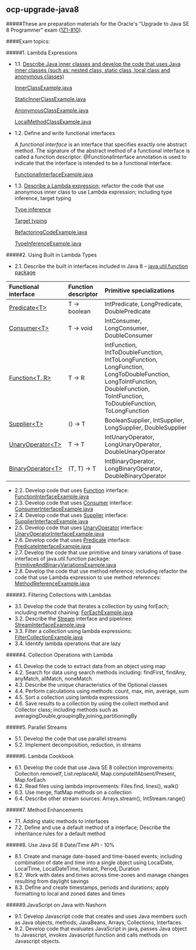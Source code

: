 ocp-upgrade-java8
-----------------

#####These are preparation materials for the Oracle's "Upgrade to Java SE 8 Programmer" exam \([1Z1-810](http://education.oracle.com/pls/web_prod-plq-dad/db_pages.getpage?page_id=5001&get_params=p_exam_id:1Z0-810)\).

####Exam topics:

#####1. Lambda Expressions
- 1.1. [Describe Java inner classes and develop the code that uses Java inner classes (such as: nested class, static class, local class and anonymous classes)](http://docs.oracle.com/javase/tutorial/java/javaOO/nested.html)

    [InnerClassExample.java](https://github.com/igor-baiborodine/java-various-examples/blob/master/ocp-upgrade-java8/src/main/java/com/kiroule/ocpupgradejava8/topic1_1/InnerClassExample.java)
    
    [StaticInnerClassExample.java](https://github.com/igor-baiborodine/java-various-examples/blob/master/ocp-upgrade-java8/src/main/java/com/kiroule/ocpupgradejava8/topic1_1/StaticInnerClassExample.java)
    
    [AnonymousClassExample.java](https://github.com/igor-baiborodine/java-various-examples/blob/master/ocp-upgrade-java8/src/main/java/com/kiroule/ocpupgradejava8/topic1_1/AnonymousClassExample.java) 
    
    [LocalMethodClassExample.java](https://github.com/igor-baiborodine/java-various-examples/blob/master/ocp-upgrade-java8/src/main/java/com/kiroule/ocpupgradejava8/topic1_1/LocalMethodClassExample.java)
    
- 1.2. Define and write functional interfaces

  A _functional interface_ is an interface that specifies exactly one abstract method. The signature of the abstract method of a functional interface is called a function descriptor. @FunctionalInterface annotation is used to indicate that the interface is intended to be a functional interface.
  
  [FunctionalInterfaceExample.java](https://github.com/igor-baiborodine/java-various-examples/blob/master/ocp-upgrade-java8/src/main/java/com/kiroule/ocpupgradejava8/topic2_2/FunctionInterfaceExample.java) 
  
- 1.3. [Describe a Lambda expression;](http://en.wikipedia.org/wiki/Anonymous_function#Java) refactor the code that use anonymous inner class to use Lambda expression; including type inference, target typing

  [Type inference](http://docs.oracle.com/javase/tutorial/java/generics/genTypeInference.html)
  
  [Target typing](http://docs.oracle.com/javase/tutorial/java/javaOO/lambdaexpressions.html#target-typing)
  
  [RefactoringCodeExample.java](https://github.com/igor-baiborodine/java-various-examples/blob/master/ocp-upgrade-java8/src/main/java/com/kiroule/ocpupgradejava8/topic1_3/RefactoringCodeExample.java)
  
  [TypeInferenceExample.java](https://github.com/igor-baiborodine/java-various-examples/blob/master/ocp-upgrade-java8/src/main/java/com/kiroule/ocpupgradejava8/topic1_3/TypeInferenceExample.java)
      
#####2. Using Built in Lambda Types
- 2.1. Describe the built in interfaces included in Java 8 – [java.util.function package](http://docs.oracle.com/javase/8/docs/api/java/util/function/package-summary.html)

|Functional interface|Function descriptor|Primitive specializations|
|:--------------------------|:------------------------|:------------------------|
|[Predicate\<T\>](http://docs.oracle.com/javase/8/docs/api/java/util/function/Predicate.html)|T -> boolean|IntPredicate, LongPredicate, DoublePredicate|
|[Consumer\<T\>](http://docs.oracle.com/javase/8/docs/api/java/util/function/Consumer.html)|T -> void|IntConsumer, LongConsumer, DoubleConsumer|
|[Function\<T, R\>](http://docs.oracle.com/javase/8/docs/api/java/util/function/Function.html)|T -> R|IntFunction<R>, IntToDoubleFunction, IntToLongFunction, LongFunction<R>, LongToDoubleFunction, LongToIntFunction, DoubleFunction<R>, ToIntFunction<T>, ToDoubleFunction<T>, ToLongFunction<T>|
|[Supplier\<T\>](http://docs.oracle.com/javase/8/docs/api/java/util/function/Function.html)|() -> T|BooleanSupplier, IntSupplier, LongSupplier, DoubleSupplier|
|[UnaryOperator\<T\>](http://docs.oracle.com/javase/8/docs/api/java/util/function/UnaryOperator.html)|T -> T|IntUnaryOperator, LongUnaryOperator, DoubleUnaryOperator|
|[BinaryOperator\<T\>](http://docs.oracle.com/javase/8/docs/api/java/util/function/BinaryOperator.html)|(T, T) -> T|IntBinaryOperator, LongBinaryOperator, DoubleBinaryOperator|

- 2.2. Develop code that uses [Function](http://docs.oracle.com/javase/8/docs/api/java/util/function/Function.html) interface: [FunctionInterfaceExample.java](https://github.com/igor-baiborodine/java-various-examples/blob/master/ocp-upgrade-java8/src/main/java/com/kiroule/ocpupgradejava8/topic2_2/FunctionInterfaceExample.java)
- 2.3. Develop code that uses [Consumer](http://docs.oracle.com/javase/8/docs/api/java/util/function/Consumer.html) interface: [ConsumerInterfaceExample.java](https://github.com/igor-baiborodine/java-various-examples/blob/master/ocp-upgrade-java8/src/main/java/com/kiroule/ocpupgradejava8/topic2_3/ConsumerInterfaceExample.java)
- 2.4. Develop code that uses [Supplier](https://github.com/igor-baiborodine/java-various-examples/blob/master/ocp-upgrade-java8/src/main/java/com/kiroule/ocpupgradejava8/topic2_4/SupplierInterfaceExample.java) interface: [SupplierInterfaceExample.java](https://github.com/igor-baiborodine/java-various-examples/blob/master/ocp-upgrade-java8/src/main/java/com/kiroule/ocpupgradejava8/topic2_4/SupplierInterfaceExample.java)
- 2.5. Develop code that uses [UnaryOperator](http://docs.oracle.com/javase/8/docs/api/java/util/function/UnaryOperator.html) interface: [UnaryOperatorInterfaceExample.java](https://github.com/igor-baiborodine/java-various-examples/blob/master/ocp-upgrade-java8/src/main/java/com/kiroule/ocpupgradejava8/topic2_5/UnaryOperatorInterfaceExample.java)
- 2.6. Develop code that uses [Predicate](http://docs.oracle.com/javase/8/docs/api/java/util/function/Predicate.html) interface: [PredicateInterfaceExample.java](https://github.com/igor-baiborodine/java-various-examples/blob/master/ocp-upgrade-java8/src/main/java/com/kiroule/ocpupgradejava8/topic2_6/PredicateInterfaceExample.java)
- 2.7. Develop the code that use primitive and binary variations of base interfaces of java.util.function package: [PrimitiveAndBinaryVariationsExample.java](https://github.com/igor-baiborodine/java-various-examples/blob/master/ocp-upgrade-java8/src/main/java/com/kiroule/ocpupgradejava8/topic2_7/PrimitiveAndBinaryVariationsExample.java)
- 2.8. Develop the code that use method reference; including refactor the code that use Lambda expression to use method references: [MethodReferenceExample.java](https://github.com/igor-baiborodine/java-various-examples/blob/master/ocp-upgrade-java8/src/main/java/com/kiroule/ocpupgradejava8/topic2_8/MethodReferenceExample.java)

#####3. Filtering Collections with Lambdas
- 3.1. Develop the code that iterates a collection by using forEach; including method chaining: [ForEachExample.java](https://github.com/igor-baiborodine/java-various-examples/blob/master/ocp-upgrade-java8/src/main/java/com/kiroule/ocpupgradejava8/topic3_1/ForEachExample.java)
- 3.2. Describe the [Stream](http://docs.oracle.com/javase/8/docs/api/java/util/stream/Stream.html) interface and pipelines: [StreamInterfaceExample.java](https://github.com/igor-baiborodine/java-various-examples/blob/master/ocp-upgrade-java8/src/main/java/com/kiroule/ocpupgradejava8/topic3_2/StreamInterfaceExample.java)
- 3.3. Filter a collection using lambda expressions: [FilterCollectionExample.java]()
- 3.4. Identify lambda operations that are lazy

#####4. Collection Operations with Lambda
- 4.1. Develop the code to extract data from an object using map
- 4.2. Search for data using search methods including: findFirst, findAny, anyMatch, allMatch, noneMatch.
- 4.3. Describe the unique characteristics of the Optional classes
- 4.4. Perform calculations using methods: count, max, min, average, sum
- 4.5. Sort a collection using lambda expressions
- 4.6. Save results to a collection by using the collect method and Collector class; including methods such as averagingDouble,groupingBy,joining,partitioningBy

#####5. Parallel Streams
- 5.1. Develop the code that use parallel streams
- 5.2. Implement decomposition, reduction, in streams

#####6. Lambda Cookbook
- 6.1. Develop the code that use Java SE 8 collection improvements: Colleciton.removeIf, List.replaceAll, Map.computeIfAbsent/Present, Map.forEach
- 6.2. Read files using lambda improvements: Files.find, lines(), walk()
- 6.3. Use merge, flatMap methods on a collection
- 6.4. Describe other stream sources: Arrays.stream(), IntStream.range()

#####7. Method Enhancements
- 7.1. Adding static methods to interfaces
- 7.2. Define and use a default method of a interface; Describe the inheritance rules for a default method

#####8. Use Java SE 8 Date/Time API - 10%
- 8.1. Create and manage date-based and time-based events; including combination of date and time into a single object using  LocalDate, LocalTime, LocalDateTime, Instant, Period, Duration
- 8.2. Work with dates and times across time-zones and manage changes resulting from daylight savings
- 8.3. Define and create timestamps, periods and durations; apply formatting to local and zoned dates and times

#####9.JavaScript on Java with Nashorn
- 9.1. Develop Javascript code that creates and uses Java members such as Java objects, methods, JavaBeans, Arrays, Collections, Interfaces.
- 9.2. Develop code that  evaluates JavaScript in java, passes Java object to Javascript, invokes Javascript function and calls methods on Javascript objects.

